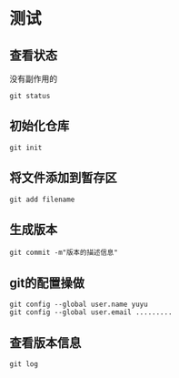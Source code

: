 # 测试

## 查看状态
没有副作用的

```shell
git status
```
## 初始化仓库

```shell
git init 
```


## 将文件添加到暂存区

```shell
git add filename
```


## 生成版本

```shell
git commit -m"版本的描述信息"
```

## git的配置操做

```shell
git config --global user.name yuyu
git config --global user.email .........
```

## 查看版本信息

```shell
git log
```

